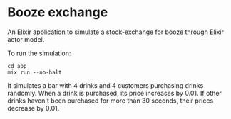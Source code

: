 # Booze exchange

An Elixir application to simulate a stock-exchange for booze through Elixir actor model. 


To run the simulation:

```
cd app
mix run --no-halt
```


It simulates a bar with 4 drinks and 4 customers purchasing drinks randomly. 
When a drink is purchased, its price increases by 0.01. If other drinks haven't been purchased for more than 30 seconds, their prices decrease by 0.01.

